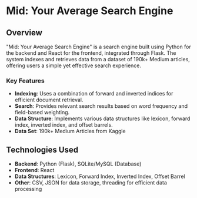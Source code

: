 # Mid: Your Average Search Engine

## Overview

"Mid: Your Average Search Engine" is a search engine built using Python for the backend and React for the frontend, integrated through Flask. The system indexes and retrieves data from a dataset of 190k+ Medium articles, offering users a simple yet effective search experience.

### Key Features
- **Indexing**: Uses a combination of forward and inverted indices for efficient document retrieval.
- **Search**: Provides relevant search results based on word frequency and field-based weighting.
- **Data Structure**: Implements various data structures like lexicon, forward index, inverted index, and offset barrels.
- **Data Set**: 190k+ Medium Articles from Kaggle

## Technologies Used
- **Backend**: Python (Flask), SQLite/MySQL (Database)
- **Frontend**: React
- **Data Structures**: Lexicon, Forward Index, Inverted Index, Offset Barrel
- **Other**: CSV, JSON for data storage, threading for efficient data processing

